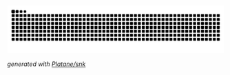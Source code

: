 <picture>
  <source media="(prefers-color-scheme: dark)" srcset="https://raw.githubusercontent.com/recode0000/recode0000/output/github-contribution-grid-snake-dark.svg">
  <source media="(prefers-color-scheme: light)" srcset="https://raw.githubusercontent.com/recode0000/recode0000/output/github-contribution-grid-snake.svg">
  <img alt="github contribution grid snake animation" src="https://raw.githubusercontent.com/recode0000/recode0000/output/github-contribution-grid-snake.svg">
</picture>

_generated with [Platane/snk](https://github.com/Platane/snk)_
